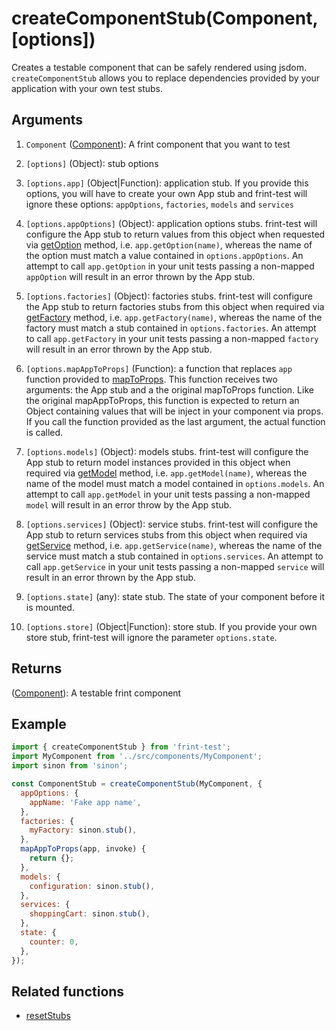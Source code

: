 # createComponentStub(Component, [options])

Creates a testable component that can be safely rendered using jsdom.  `createComponentStub` allows you to replace dependencies provided by your application with your own test stubs.

## Arguments

1. `Component` ([Component](https://travix-international.github.io/frint/docs/api/createComponent.html)): A frint component that you want to test

1. `[options]` (Object): stub options

1. `[options.app]` (Object|Function): application stub.  If you provide this options, you will have to create your own App stub and frint-test will ignore these options: `appOptions`, `factories`, `models` and `services`

1. `[options.appOptions]` (Object): application options stubs. frint-test will configure the App stub to return values from this object when requested via [getOption](https://travix-international.github.io/frint/docs/api/App.html#getoption-optionname) method, i.e. `app.getOption(name)`, whereas the name of the option must match a value contained in `options.appOptions`.  An attempt to call `app.getOption` in your unit tests passing a non-mapped `appOption` will result in an error thrown by the App stub.

1. `[options.factories]` (Object): factories stubs.  frint-test will configure the App stub to return factories stubs from this object when required via [getFactory](https://travix-international.github.io/frint/docs/api/App.html#getfactory-name) method, i.e. `app.getFactory(name)`, whereas the name of the factory must match a stub contained in `options.factories`.  An attempt to call `app.getFactory` in your unit tests passing a non-mapped `factory` will result in an error thrown by the App stub.

1. `[options.mapAppToProps]` (Function): a function that replaces `app` function provided to [mapToProps](https://travix-international.github.io/frint/docs/api/mapToProps.html#app).  This function receives two arguments: the App stub and a the original mapToProps function.  Like the original mapAppToProps, this function is expected to return an Object containing values that will be inject in your component via props. If you call the function provided as the last argument, the actual function is called.

1. `[options.models]` (Object): models stubs.  frint-test will configure the App stub to return model instances provided in this object when required via [getModel](https://travix-international.github.io/frint/docs/api/App.html#getmodel-name) method, i.e. `app.getModel(name)`, whereas the name of the model must match a model contained in `options.models`. An attempt to call `app.getModel` in your unit tests passing a non-mapped `model` will result in an error throw by the App stub.

1. `[options.services]` (Object): service stubs.  frint-test will configure the App stub to return services stubs from this object when required via [getService](https://travix-international.github.io/frint/docs/api/App.html#getservice-name) method, i.e. `app.getService(name)`, whereas the name of the service must match a stub contained in `options.services`.  An attempt to call `app.getService` in your unit tests passing a non-mapped `service` will result in an error thrown by the App stub.

1. `[options.state]` (any): state stub.  The state of your component before it is mounted.

1. `[options.store]` (Object|Function): store stub.  If you provide your own store stub, frint-test will ignore the parameter `options.state`.

## Returns

([Component](https://travix-international.github.io/frint/docs/api/createComponent.html)): A testable frint component

## Example

```js
import { createComponentStub } from 'frint-test';
import MyComponent from '../src/components/MyComponent';
import sinon from 'sinon';

const ComponentStub = createComponentStub(MyComponent, {
  appOptions: {
    appName: 'Fake app name',
  },
  factories: {
    myFactory: sinon.stub(),
  },
  mapAppToProps(app, invoke) {
    return {};
  },
  models: {
    configuration: sinon.stub(),
  },
  services: {
    shoppingCart: sinon.stub(),
  },
  state: {
    counter: 0,
  },
});

```

## Related functions

* [resetStubs](resetStubs.md)
